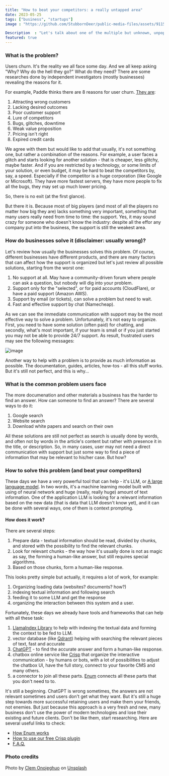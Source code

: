 ```yaml
---
title: "How to beat your competitors: a really untapped area"
date: 2023-05-25
tags: ["business", "startups"]
image : "https://github.com/StubbornDeer/public-media-files/assets/91156314/394c01ff-e949-4634-8e67-7b611c27af8b"

Description  : "Let's talk about one of the multiple but unknown, unpopular, and mostly poorly implemented ways to find new and retain existing users."
featured: true
---
```


### What is the problem?
Users churn. It's the reality we all face some day. And we all keep asking "Why? Why do the hell they go?" What do they need? There are some researches done by independent investigators (mostly businesses) revealing the reasons for it.

For example, Paddle thinks there are 8 reasons for user churn. [They are](https://www.paddle.com/resources/churn-causes):

1. Attracting wrong customers
2. Lacking desired outcomes
3. Poor customer support
4. Lure of competitors
5. Bugs, glitches, downtime
6. Weak value proposition
7. Pricing isn't right
8. Expired credit cards

We agree with them but would like to add that usually, it's not something one, but rather a combination of the reasons. For example, a user faces a glitch and starts looking for another solution - that is cheaper, less glitchy, maybe faster. And if you are restricted by a technology, or some limits of your solution, or even budget, it may be hard to beat the competitors by, say, a speed. Especially if the competitor is a huge corporation (like Google or Microsoft). They have more fastest servers, they have more people to fix all the bugs, they may set up much lower pricing.

So, there is no exit (at the first glance).

But there it is. Because most of big players (and most of all the players no matter how big they are) lacks something very important, something that many users really need from time to time: the support. Yes, it may sound crazy for someone who doesn't know the industry: despite all the effor any company put into the business, the support is still the weakest area.

### How do businesses solve it (disclaimer: usually wrong)?
Let's review how usually the businesses solves this problem. Of course, different businesses have different products, and there are many factors that can affect how the support is organized but let's just review all possible solutions, starting from the worst one:

1. No support at all. May have a community-driven forum where people can ask a question, but nobody will dig into your problem.
2. Support only for the "selected", or for paid accounts (CloudFlare), or have a paid support (Amazon AWS).
3. Support by email (or tickets), can solve a problem but need to wait.
4. Fast and effective support by chat (Namecheap).

As we can see the immediate communication with support may be the most effective way to solve a problem. Unfortunately, it's not easy to organize. First, you need to have some solution (often paid) for chatting, and secondly, what's most important, if your team is small or if you just started you may not be able to provide 24/7 support. As result, frustrated users may see the following messages:

![image](https://github.com/StubbornDeer/public-media-files/assets/91156314/51d2a046-5368-4acb-a492-4da1c649478c)

Another way to help with a problem is to provide as much information as possible. The documentation, guides, articles, how-tos - all this stuff works. But it's still not perfect, and this is why...

### What is the common problem users face

The more documenation and other materials a business has the harder to find an answer. How can someone to find an answer? There are several ways to do it:

1. Google search
2. Website search
3. Download white papers and search on their own

All these solutions are still not perfect as search is usually done by words, and often not by words in the article's content but rather with presence it in the title, or description. So, in many cases, user may not need a direct communication with support but just some way to find a piece of information that may be relevant to his/her case. But how? 

### How to solve this problem (and beat your competitors)
These days we have a very powerful tool that can help - it's LLM, or [A large language model](https://en.wikipedia.org/wiki/Large_language_model). In two words, it's a machine learning model built with using of neural network and huge (really, really huge) amount of text information. One of the application LLM is looking for a relevant information based on the new data (that is data that LLM doesn't know yet), and it can be done with several ways, one of them is context prompting. 

#### How does it work?

There are several steps:

1. Prepare data - textual information should be read, divided by chunks, and stored with the possibility to find the relevant chunks.
2. Look for relevant chunks - the way how it's usually done is not as magic as say, the forming a human-like answer, but still requires special algorithms.
3. Based on those chunks, form a human-like response.

This looks pretty simple but actually, it requires a lot of work, for example:

1. Organizing loading data (websites? documents? how?)
2. indexing textual information and following search
3. feeding it to some LLM and get the response
4. organizing the interaction between this system and a user.

Fortunately, these days we already have tools and frameworks that can help with all these task:

1. [LlamaIndex Library](https://github.com/jerryjliu/llama_index) to help with indexing the textual data and forming the context to be fed to LLM.
2. vector database (like [Qdrant](https://qdrant.tech/)) helping with searching the relevant pieces of text, fast and accurate
3. [ChatGPT](https://openai.com/chatgpt) - to find the accurate answer and form a human-like response.
4. chatbox online service like [Crisp](https://crisp.chat) that organize the interactive communication - by humans or bots, with a lot of possibilities to adjust the chatbox UI, have the full story, connect to your favorite CMS and many others.
5. a connector to join all these parts. [Enum](https://enumhq.com) connects all these parts that you don't need to to. 

It's still a beginning. ChatGPT is wrong sometimes, the answers are not relevant sometimes and users don't get what they want. But it's still a huge step towards more successful retaining users and make them your friends, not enemies. But just because this approach is a very fresh and new, many business don't use the power of modern technologies and lose their existing and future clients. Don't be like them, start researching. Here are several useful links to check:

- [How Enum works](https://www.enumhq.com/docs/how-it-works)
- [How to use our free Crisp plugin](https://www.enumhq.com/docs/chat-plugins/crisp)
- [F.A.Q.](https://www.enumhq.com/#faq)

### Photo credits

Photo by <a href="https://unsplash.com/@clemono?utm_source=unsplash&utm_medium=referral&utm_content=creditCopyText">Clem Onojeghuo</a> on <a href="https://unsplash.com/photos/tca2Hfz1cvY?utm_source=unsplash&utm_medium=referral&utm_content=creditCopyText">Unsplash</a>
  